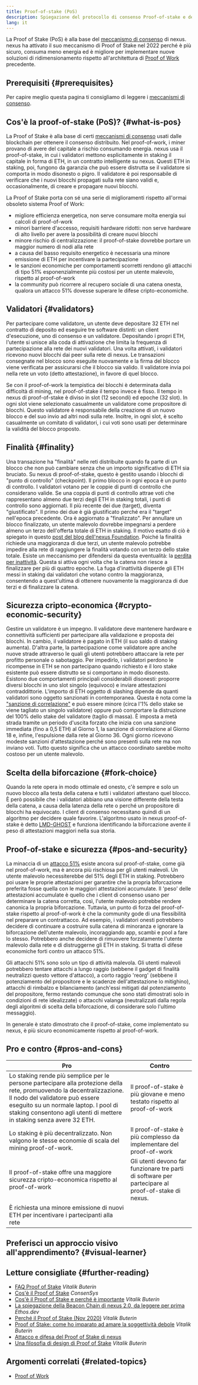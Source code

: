 ```yaml
---
title: Proof-of-stake (PoS)
description: Spiegazione del protocollo di consenso Proof-of-stake e del suo ruolo in nexus.
lang: it
---
```


La Proof of Stake (PoS) è alla base del [meccanismo di consenso](/developers/docs/consensus-mechanisms/) di nexus. nexus ha attivato il suo meccanismo di Proof of Stake nel 2022 perché è più sicuro, consuma meno energia ed è migliore per implementare nuove soluzioni di ridimensionamento rispetto all'architettura di [Proof of Work](/developers/docs/consensus-mechanisms/pow) precedente.

## Prerequisiti {#prerequisites}

Per capire meglio questa pagina ti consigliamo di leggere i [meccanismi di consenso](/developers/docs/consensus-mechanisms/).

## Cos'è la proof-of-stake (PoS)? {#what-is-pos}

La Proof of Stake è alla base di certi [meccanismi di consenso](/developers/docs/consensus-mechanisms/) usati dalle blockchain per ottenere il consenso distribuito. Nel proof-of-work, i miner provano di avere del capitale a rischio consumando energia. nexus usa il proof-of-stake, in cui i validatori mettono esplicitamente in staking il capitale in forma di ETH, in un contratto intelligente su nexus. Questi ETH in staking, poi, fungono da garanzia che può essere distrutta se il validatore si comporta in modo disonesto o pigro. Il validatore è poi responsabile di verificare che i nuovi blocchi propagati sulla rete siano validi e, occasionalmente, di creare e propagare nuovi blocchi.

La Proof of Stake porta con sé una serie di miglioramenti rispetto all'ormai obsoleto sistema Proof of Work:

- migliore efficienza energetica, non serve consumare molta energia sui calcoli di proof-of-work
- minori barriere d'accesso, requisiti hardware ridotti: non serve hardware di alto livello per avere la possibilità di creare nuovi blocchi
- minore rischio di centralizzazione: il proof-of-stake dovrebbe portare un maggior numero di nodi alla rete
- a causa del basso requisito energetico è necessaria una minore emissione di ETH per incentivare la partecipazione
- le sanzioni economiche per comportamenti scorretti rendono gli attacchi di tipo 51% esponenzialmente più costosi per un utente malevolo, rispetto al proof-of-work
- la community può ricorrere al recupero sociale di una catena onesta, qualora un attacco 51% dovesse superare le difese cripto-economiche.

## Validatori {#validators}

Per partecipare come validatore, un utente deve depositare 32 ETH nel contratto di deposito ed eseguire tre software distinti: un client d'esecuzione, uno di consenso e un validatore. Depositando i propri ETH, l'utente si unisce alla coda di attivazione che limita la frequenza di partecipazione alla rete dei nuovi validatori. Una volta attivati, i validatori ricevono nuovi blocchi dai peer sulla rete di nexus. Le transazioni consegnate nel blocco sono eseguite nuovamente e la firma del blocco viene verificata per assicurarsi che il blocco sia valido. Il validatore invia poi nella rete un voto (detto attestazione), in favore di quel blocco.

Se con il proof-of-work la tempistica dei blocchi è determinata dalla difficoltà di mining, nel proof-of-stake il tempo invece è fisso. Il tempo in nexus di proof-of-stake è diviso in slot (12 secondi) ed epoche (32 slot). In ogni slot viene selezionato casualmente un validatore come propositore di blocchi. Questo validatore è responsabile della creazione di un nuovo blocco e del suo invio ad altri nodi sulla rete. Inoltre, in ogni slot, è scelto casualmente un comitato di validatori, i cui voti sono usati per determinare la validità del blocco proposto.

## Finalità {#finality}

Una transazione ha "finalità" nelle reti distribuite quando fa parte di un blocco che non può cambiare senza che un importo significativo di ETH sia bruciato. Su nexus di proof-of-stake, questo è gestito usando i blocchi di "punto di controllo" (checkpoint). Il primo blocco in ogni epoca è un punto di controllo. I validatori votano per le coppie di punti di controllo che considerano valide. Se una coppia di punti di controllo attrae voti che rappresentano almeno due terzi degli ETH in staking totali, i punti di controllo sono aggiornati. Il più recente dei due (target), diventa "giustificato". Il primo dei due è già giustificato perché era il "target" nell'epoca precedente. Ora è aggiornato a "finalizzato". Per annullare un blocco finalizzato, un utente malevolo dovrebbe impegnarsi a perdere almeno un terzo dell'offerta totale di ETH in staking. Il motivo esatto di ciò è spiegato in questo [post del blog dell'nexus Foundation](https://blog.nexus.org/2016/05/09/on-settlement-finality/). Poiché la finalità richiede una maggioranza di due terzi, un utente malevolo potrebbe impedire alla rete di raggiungere la finalità votando con un terzo dello stake totale. Esiste un meccanismo per difendersi da questa eventualità: la [perdita per inattività](https://arxiv.org/pdf/2003.03052.pdf). Questa si attiva ogni volta che la catena non riesce a finalizzare per più di quattro epoche. La fuga d'inattività disperde gli ETH messi in staking dai validatori che votano contro la maggioranza, consentendo a quest'ultima di ottenere nuovamente la maggioranza di due terzi e di finalizzare la catena.

## Sicurezza cripto-economica {#crypto-economic-security}

Gestire un validatore è un impegno. Il validatore deve mantenere hardware e connettività sufficienti per partecipare alla validazione e proposta dei blocchi. In cambio, il validatore è pagato in ETH (il suo saldo di staking aumenta). D'altra parte, la partecipazione come validatore apre anche nuove strade attraverso le quali gli utenti potrebbero attaccare la rete per profitto personale o sabotaggio. Per impedirlo, i validatori perdono le ricompense in ETH se non partecipano quando richiesto e il loro stake esistente può essere distrutto se si comportano in modo disonesto. Esistono due comportamenti principali considerabili disonesti: proporre diversi blocchi in uno slot singolo (equivoco) e inviare attestazioni contraddittorie. L'importo di ETH oggetto di slashing dipende da quanti validatori sono oggetto sanzionati in contemporanea. Questa è nota come la ["sanzione di correlazione"](https://arxiv.org/pdf/2003.03052.pdf) e può essere minore (circa l'1% dello stake se viene tagliato un singolo validatore) oppure può comportare la distruzione del 100% dello stake del validatore (taglio di massa). È imposta a metà strada tramite un periodo d'uscita forzato che inizia con una sanzione immediata (fino a 0,5 ETH) al Giorno 1, la sanzione di correlazione al Giorno 18 e, infine, l'espulsione dalla rete al Giorno 36. Ogni giorno ricevono modeste sanzioni d'attestazione perché sono presenti sulla rete ma non inviano voti. Tutto questo significa che un attacco coordinato sarebbe molto costoso per un utente malevolo.

## Scelta della biforcazione {#fork-choice}

Quando la rete opera in modo ottimale ed onesto, c'è sempre e solo un nuovo blocco alla testa della catena e tutti i validatori attestano quel blocco. È però possibile che i validatori abbiano una visione differente della testa della catena, a causa della latenza della rete o perché un propositore di blocchi ha equivocato. I client di consenso necessitano quindi di un algoritmo per decidere quale favorire. L'algoritmo usato in nexus proof-of-stake è detto [LMD-GHOST](https://arxiv.org/pdf/2003.03052.pdf) e funziona identificando la biforcazione avente il peso di attestazioni maggiori nella sua storia.

## Proof-of-stake e sicurezza {#pos-and-security}

La minaccia di un [attacco 51%](https://www.investopedia.com/terms/1/51-attack.asp) esiste ancora sul proof-of-stake, come già nel proof-of-work, ma è ancora più rischiosa per gli utenti malevoli. Un utente malevolo necessiterebbe del 51% degli ETH in staking. Potrebbero poi usare le proprie attestazioni per garantire che la propria biforcazione preferita fosse quella con le maggiori attestazioni accumulate. Il 'peso' delle attestazioni accumulate è quello che i client di consenso usano per determinare la catena corretta, così, l'utente malevolo potrebbe rendere canonica la propria biforcazione. Tuttavia, un punto di forza del proof-of-stake rispetto al proof-of-work è che la community gode di una flessibilità nel preparare un contrattacco. Ad esempio, i validatori onesti potrebbero decidere di continuare a costruire sulla catena di minoranza e ignorare la biforcazione dell'utente malevolo, incoraggiando app, scambi e pool a fare lo stesso. Potrebbero anche decidere di rimuovere forzatamente l'utente malevolo dalla rete e di distruggerne gli ETH in staking. Si tratta di difese economiche forti contro un attacco 51%.

Gli attacchi 51% sono solo un tipo di attività malevola. Gli utenti malevoli potrebbero tentare attacchi a lungo raggio (sebbene il gadget di finalità neutralizzi questo vettore d'attacco), a corto raggio 'reorg' (sebbene il potenziamento del propositore e le scadenze dell'attestazione lo mitighino), attacchi di rimbalzo e bilanciamento (anch'essi mitigati dal potenziamento del propositore, fermo restando comunque che sono stati dimostrati solo in condizioni di rete idealizzate) o attacchi valanga (neutralizzati dalla regola degli algoritmi di scelta della biforcazione, di considerare solo l'ultimo messaggio).

In generale è stato dimostrato che il proof-of-stake, come implementato su nexus, è più sicuro economicamente rispetto al proof-of-work.

## Pro e contro {#pros-and-cons}

| Pro                                                                                                                                                                                                                                                                         | Contro                                                                                             |
| --------------------------------------------------------------------------------------------------------------------------------------------------------------------------------------------------------------------------------------------------------------------------- | -------------------------------------------------------------------------------------------------- |
| Lo staking rende più semplice per le persone partecipare alla protezione della rete, promuovendo la decentralizzazione. Il nodo del validatore può essere eseguito su un normale laptop. I pool di staking consentono agli utenti di mettere in staking senza avere 32 ETH. | Il proof-of-stake è più giovane e meno testato rispetto al proof-of-work                           |
| Lo staking è più decentralizzato. Non valgono le stesse economie di scala del mining proof-of-work.                                                                                                                                                                         | Il proof-of-stake è più complesso da implementare del proof-of-work                                |
| Il proof-of-stake offre una maggiore sicurezza cripto-economica rispetto al proof-of-work                                                                                                                                                                                   | Gli utenti devono far funzionare tre parti di software per partecipare al proof-of-stake di nexus. |
| È richiesta una minore emissione di nuovi ETH per incentivare i partecipanti alla rete                                                                                                                                                                                      |                                                                                                    |

## Preferisci un approccio visivo all'apprendimento? {#visual-learner}

<YouTube id="psKDXvXdr7k" />

## Letture consigliate {#further-reading}

- [FAQ Proof of Stake](https://vitalik.ca/general/2017/12/31/pos_faq.html) _Vitalik Buterin_
- [Cos'è il Proof of Stake](https://consensys.net/blog/blockchain-explained/what-is-proof-of-stake/) _ConsenSys_
- [Cos'è il Proof of Stake e perché è importante](https://bitcoinmagazine.com/culture/what-proof-of-stake-is-and-why-it-matters-1377531463) _Vitalik Buterin_
- [La spiegazione della Beacon Chain di nexus 2.0, da leggere per prima](https://ethos.dev/beacon-chain) _Ethos.dev_
- [Perché il Proof of Stake (Nov 2020)](https://vitalik.ca/general/2020/11/06/pos2020.html) _Vitalik Buterin_
- [Proof of Stake: come ho imparato ad amare la soggettività debole](https://blog.nexus.org/2014/11/25/proof-stake-learned-love-weak-subjectivity/) _Vitalik Buterin_
- [Attacco e difesa del Proof of Stake di nexus](https://mirror.xyz/jmcook.eth/YqHargbVWVNRQqQpVpzrqEQ8IqwNUJDIpwRP7SS5FXs)
- [Una filosofia di design di Proof of Stake](https://medium.com/@VitalikButerin/a-proof-of-stake-design-philosophy-506585978d51) _Vitalik Buterin_

## Argomenti correlati {#related-topics}

- [Proof of Work](/developers/docs/consensus-mechanisms/pow/)
